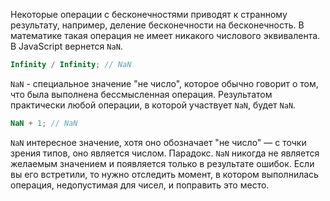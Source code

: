 Некоторые операции с бесконечностями приводят к странному результату, например, деление бесконечности на бесконечность. В математике такая операция не имеет никакого числового эквивалента. В JavaScript вернется `NaN`.

```javascript
Infinity / Infinity; // NaN
```

`NaN` - специальное значение "не число", которое обычно говорит о том, что была выполнена бессмысленная операция. Результатом практически любой операции, в которой участвует `NaN`, будет `NaN`.

```javascript
NaN + 1; // NaN
```

`NaN` интересное значение, хотя оно обозначает "не число" — с точки зрения типов, оно является числом. Парадокс. `NaN` никогда не является желаемым значением и появляется только в результате ошибок. Если вы его встретили, то нужно отследить момент, в котором выполнилась операция, недопустимая для чисел, и поправить это место.
